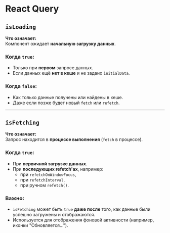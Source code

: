 # React Query

## `isLoading`

**Что означает:**  
Компонент ожидает **начальную загрузку данных**.

### Когда `true`:

- Только при **первом** запросе данных.
- Если данных ещё **нет в кеше** и не задано `initialData`.

### Когда `false`:

- Как только данные получены или найдены в кеше.
- Даже если позже будет новый `fetch` или `refetch`.

---

## `isFetching`

**Что означает:**  
Запрос находится в **процессе выполнения** (`fetch` в процессе).

### Когда `true`:

- При **первичной загрузке данных**.
- При **последующих refetch'ах**, например:
  - при `refetchOnWindowFocus`,
  - при `refetchInterval`,
  - при ручном `refetch()`.

### Важно:

- `isFetching` может быть `true` **даже после** того, как данные были успешно загружены и отображаются.
- Используется для отображения фоновой активности (например, иконки "Обновляется…").
